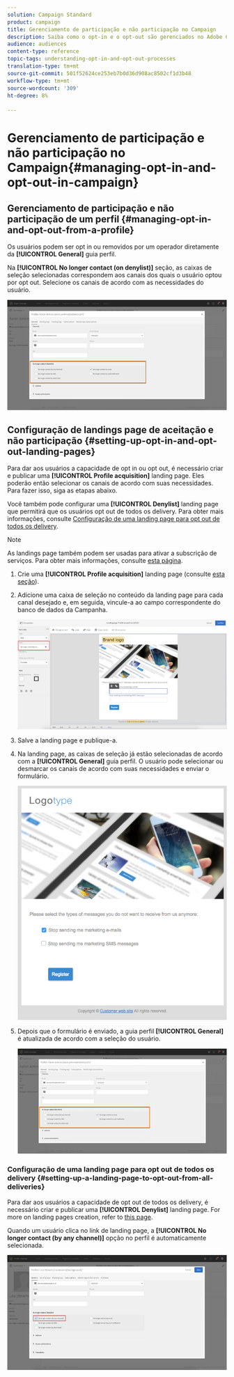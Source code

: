 ```yaml
---
solution: Campaign Standard
product: campaign
title: Gerenciamento de participação e não participação no Campaign
description: Saiba como o opt-in e o opt-out são gerenciados no Adobe Campaign.
audience: audiences
content-type: reference
topic-tags: understanding-opt-in-and-opt-out-processes
translation-type: tm+mt
source-git-commit: 501f52624ce253eb7b0d36d908ac8502cf1d3b48
workflow-type: tm+mt
source-wordcount: '309'
ht-degree: 8%

---
```



# Gerenciamento de participação e não participação no Campaign{#managing-opt-in-and-opt-out-in-campaign}

## Gerenciamento de participação e não participação de um perfil {#managing-opt-in-and-opt-out-from-a-profile}

Os usuários podem ser opt in ou removidos por um operador diretamente da **[!UICONTROL General]** guia perfil.

Na **[!UICONTROL No longer contact (on denylist)]** seção, as caixas de seleção selecionadas correspondem aos canais dos quais o usuário optou por opt out. Selecione os canais de acordo com as necessidades do usuário.

![](assets/optin_landingpage_3.png)

## Configuração de landings page de aceitação e não participação {#setting-up-opt-in-and-opt-out-landing-pages}

Para dar aos usuários a capacidade de opt in ou opt out, é necessário criar e publicar uma **[!UICONTROL Profile acquisition]** landing page. Eles poderão então selecionar os canais de acordo com suas necessidades. Para fazer isso, siga as etapas abaixo.

Você também pode configurar uma **[!UICONTROL Denylist]** landing page que permitirá que os usuários opt out de todos os delivery. Para obter mais informações, consulte [Configuração de uma landing page para opt out de todos os delivery](#setting-up-a-landing-page-to-opt-out-from-all-deliveries).

>[!NOTE]
>
>As landings page também podem ser usadas para ativar a subscrição de serviços. Para obter mais informações, consulte [esta página](../../channels/using/configuring-landing-page.md#linking-a-landing-page-to-a-service).

1. Crie uma **[!UICONTROL Profile acquisition]** landing page (consulte [esta seção](../../channels/using/getting-started-with-landing-pages.md)).
1. Adicione uma caixa de seleção no conteúdo da landing page para cada canal desejado e, em seguida, vincule-a ao campo correspondente do banco de dados da Campanha.

   ![](assets/optin_landingpage_1.png)

1. Salve a landing page e publique-a.
1. Na landing page, as caixas de seleção já estão selecionadas de acordo com a **[!UICONTROL General]** guia perfil. O usuário pode selecionar ou desmarcar os canais de acordo com suas necessidades e enviar o formulário.

   ![](assets/optin_landingpage_2.png)

1. Depois que o formulário é enviado, a guia perfil **[!UICONTROL General]** é atualizada de acordo com a seleção do usuário.

   ![](assets/optin_landingpage_3.png)

### Configuração de uma landing page para opt out de todos os delivery {#setting-up-a-landing-page-to-opt-out-from-all-deliveries}

Para dar aos usuários a capacidade de opt out de todos os delivery, é necessário criar e publicar uma **[!UICONTROL Denylist]** landing page. For more on landing pages creation, refer to [this page](../../channels/using/getting-started-with-landing-pages.md).

Quando um usuário clica no link de landing page, a **[!UICONTROL No longer contact (by any channel)]** opção no perfil é automaticamente selecionada.

![](assets/blocklisting_allchannels.png)

